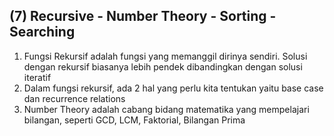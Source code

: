 ## (7) Recursive - Number Theory - Sorting - Searching
1. Fungsi Rekursif adalah fungsi yang memanggil dirinya sendiri. Solusi dengan rekursif biasanya lebih pendek dibandingkan dengan solusi iteratif
2. Dalam fungsi rekursif, ada 2 hal yang perlu kita tentukan yaitu base case dan recurrence relations
3. Number Theory adalah cabang bidang matematika yang mempelajari bilangan, seperti GCD, LCM, Faktorial, Bilangan Prima